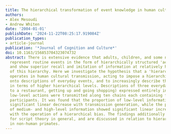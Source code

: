 ```yaml
---
title: The hierarchical transformation of event knowledge in human cultural transmission
authors:
- Alex Mesoudi
- Andrew Whiten
date: '2004-01-01'
publishDate: '2024-11-22T08:25:17.919084Z'
publication_types:
- article-journal
publication: '*Journal of Cognition and Culture*'
doi: 10.1163/156853704323074732
abstract: There is extensive evidence that adults, children, and some non-human species,
  represent routine events in the form of hierarchically structured 'action scripts,'
  and show superior recall and imitation of information at relatively high-levels
  of this hierarchy. Here we investigate the hypothesis that a 'hierarchical bias'
  operates in human cultural transmission, acting to impose a hierarchical structure
  onto descriptions of everyday events, and to increasingly describe those events
  in terms of higher hierarchical levels. Descriptions of three everyday events (going
  to a restaurant, getting up and going shopping) expressed entirely in terms of basic
  low-level actions were transmitted along ten chains each containing four adult human
  participants. It was found that the proportion of low-level information showed a
  significant linear decrease with transmission generation, while the proportions
  of medium- and high-level information showed significant linear increases, consistent
  with the operation of a hierarchical bias. The findings additionally provide support
  for script theory in general, and are discussed in relation to hierarchical imitation
  in non-human primates.
---
```

